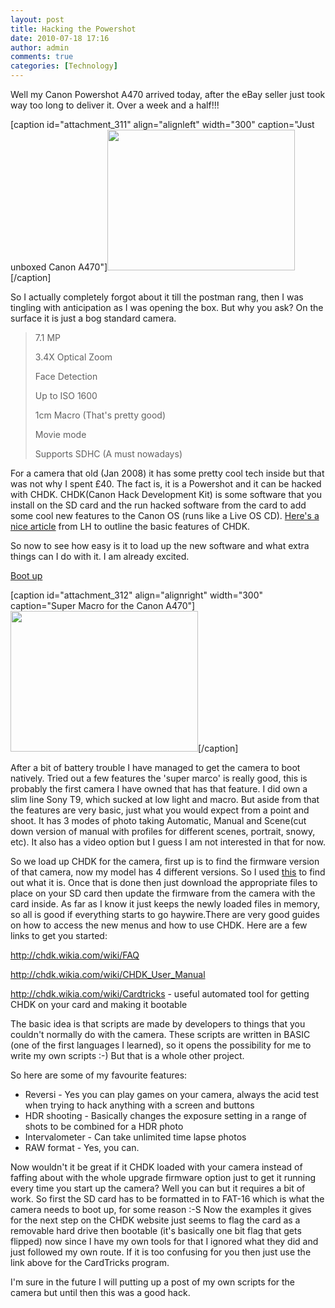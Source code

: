 ```yaml
---
layout: post
title: Hacking the Powershot
date: 2010-07-18 17:16
author: admin
comments: true
categories: [Technology]
---
```

Well my Canon Powershot A470 arrived today, after the eBay seller just took way too long to deliver it. Over a week and a half!!!

[caption id="attachment_311" align="alignleft" width="300" caption="Just unboxed Canon A470"]<a href="http://blog.havinderatwal.com/wp-content/uploads/2010/07/DSC04249.jpg"><img class="size-medium wp-image-311" title="Canon" src="http://blog.havinderatwal.com/wp-content/uploads/2010/07/DSC04249-300x225.jpg" alt="" width="300" height="225" /></a>[/caption]
<p style="text-align: left;">So I actually completely forgot about it till the postman rang, then I was tingling with anticipation as I was opening the box. But why you ask? On the surface it is just a bog standard camera.</p>
<p style="text-align: left;"></p>
<p style="text-align: left;"></p>
<p style="text-align: left;"></p>
<p style="text-align: left;"></p>
<p style="text-align: left;"></p>

<blockquote style="text-align: left;">7.1 MP

3.4X Optical Zoom

Face Detection
<p style="text-align: left;">Up to ISO 1600</p>
1cm Macro (That's pretty good)

Movie mode

Supports SDHC (A must nowadays)</blockquote>
<p style="text-align: left;">For a camera that old (Jan 2008) it has some pretty cool tech inside but that was not why I spent £40. The fact is, it is a Powershot and it can be hacked with CHDK. CHDK(Canon Hack Development Kit) is some software that you install on the SD card and the run hacked software from the card to add some cool new features to the Canon OS (runs like a Live OS CD). <a href="http://lifehacker.com/387380/turn-your-point+and+shoot-into-a-super+camera">Here's a nice article</a> from LH to outline the basic features of CHDK.</p>
<p style="text-align: left;">So now to see how easy is it to load up the new software and what extra things can I do with it. I am already excited.</p>
<p style="text-align: left;"><span style="text-decoration: underline;">Boot up</span></p>
<p style="text-align: left;"></p>


[caption id="attachment_312" align="alignright" width="300" caption="Super Macro for the Canon A470"]<a href="http://blog.havinderatwal.com/wp-content/uploads/2010/07/IMG_3134.jpg"><img class="size-medium wp-image-312" title="supermacro" src="http://blog.havinderatwal.com/wp-content/uploads/2010/07/IMG_3134-300x225.jpg" alt="" width="300" height="225" /></a>[/caption]
<p style="text-align: left;">After a bit of battery trouble I have managed to get the camera to boot natively. Tried out a few features the 'super marco' is really good, this is probably the first camera I have owned that has that feature. I did own a slim line Sony T9, which sucked at low light and macro. But aside from that the features are very basic, just what you would expect from a point and shoot. It has 3 modes of photo taking Automatic, Manual and Scene(cut down version of manual with profiles for different scenes, portrait, snowy, etc). It also has a video option but I guess I am not interested in that for now.</p>
<p style="text-align: left;">So we load up CHDK for the camera, first up is to find the firmware version of that camera, now my model has 4 different versions. So I used <a href="http://chdk.wikia.com/wiki/FAQ#Q._How_can_I_get_the_original_firmware_version_number_of_my_camera.3F">this</a> to find out what it is. Once that is done then just download the appropriate files to place on your SD card then update the firmware from the camera with the card inside. As far as I know it just keeps the newly loaded files in memory, so all is good if everything starts to go haywire.There are very good guides on how to access the new menus and how to use CHDK. Here are a few links to get you started:</p>
<p style="text-align: left;"><a href="http://chdk.wikia.com/wiki/FAQ">http://chdk.wikia.com/wiki/FAQ</a></p>
<p style="text-align: left;"><a href="http://chdk.wikia.com/wiki/CHDK_User_Manual">http://chdk.wikia.com/wiki/CHDK_User_Manual</a></p>
<p style="text-align: left;"><a href="http://chdk.wikia.com/wiki/Cardtricks">http://chdk.wikia.com/wiki/Cardtricks</a> - useful automated tool for getting CHDK on your card and making it bootable</p>
<p style="text-align: left;">The basic idea is that scripts are made by developers to things that you couldn't normally do with the camera. These scripts are written in BASIC (one of the first languages I learned), so it opens the possibility for me to write my own scripts :-) But that is a whole other project.</p>
<p style="text-align: left;">So here are some of my favourite features:</p>

<ul style="text-align: left;">
	<li>Reversi - Yes you can play games on your camera, always the acid test when trying to hack anything with a screen and buttons</li>
	<li>HDR shooting - Basically changes the exposure setting in a range of shots to be combined for a HDR photo</li>
	<li>Intervalometer - Can take unlimited time lapse photos</li>
	<li>RAW format - Yes, you can.</li>
</ul>
<p style="text-align: left;">Now wouldn't it be great if it CHDK loaded with your camera instead of faffing about with the whole upgrade firmware option just to get it running every time you start up the camera? Well you can but it requires a bit of work. So first the SD card has to be formatted in to FAT-16 which is what the camera needs to boot up, for some reason :-S Now the examples it gives for the next step on the CHDK website just seems to flag the card as a removable hard drive then bootable (it's basically one bit flag that gets flipped) now since I have my own tools for that I ignored what they did and just followed my own route. If it is too confusing for you then just use the link above for the CardTricks program.</p>
<p style="text-align: left;">I'm sure in the future I will putting up a post of my own scripts for the camera but until then this was a good hack.</p>
